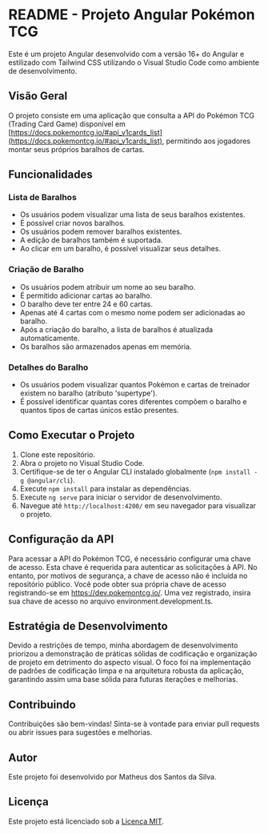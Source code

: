 # README - Projeto Angular Pokémon TCG

Este é um projeto Angular desenvolvido com a versão 16+ do Angular e estilizado com Tailwind CSS utilizando o Visual Studio Code como ambiente de desenvolvimento.

## Visão Geral

O projeto consiste em uma aplicação que consulta a API do Pokémon TCG (Trading Card Game) disponível em [https://docs.pokemontcg.io/#api_v1cards_list](https://docs.pokemontcg.io/#api_v1cards_list), permitindo aos jogadores montar seus próprios baralhos de cartas.

## Funcionalidades

### Lista de Baralhos

- Os usuários podem visualizar uma lista de seus baralhos existentes.
- É possível criar novos baralhos.
- Os usuários podem remover baralhos existentes.
- A edição de baralhos também é suportada.
- Ao clicar em um baralho, é possível visualizar seus detalhes.

### Criação de Baralho

- Os usuários podem atribuir um nome ao seu baralho.
- É permitido adicionar cartas ao baralho.
- O baralho deve ter entre 24 e 60 cartas.
- Apenas até 4 cartas com o mesmo nome podem ser adicionadas ao baralho.
- Após a criação do baralho, a lista de baralhos é atualizada automaticamente.
- Os baralhos são armazenados apenas em memória.

### Detalhes do Baralho

- Os usuários podem visualizar quantos Pokémon e cartas de treinador existem no baralho (atributo 'supertype').
- É possível identificar quantas cores diferentes compõem o baralho e quantos tipos de cartas únicos estão presentes.

## Como Executar o Projeto

1. Clone este repositório.
2. Abra o projeto no Visual Studio Code.
3. Certifique-se de ter o Angular CLI instalado globalmente (`npm install -g @angular/cli`).
4. Execute `npm install` para instalar as dependências.
5. Execute `ng serve` para iniciar o servidor de desenvolvimento.
6. Navegue até `http://localhost:4200/` em seu navegador para visualizar o projeto.

## Configuração da API
Para acessar a API do Pokémon TCG, é necessário configurar uma chave de acesso. Esta chave é requerida para autenticar as solicitações à API. No entanto, por motivos de segurança, a chave de acesso não é incluída no repositório público. Você pode obter sua própria chave de acesso registrando-se em https://dev.pokemontcg.io/. Uma vez registrado, insira sua chave de acesso no arquivo environment.development.ts.

## Estratégia de Desenvolvimento
Devido a restrições de tempo, minha abordagem de desenvolvimento priorizou a demonstração de práticas sólidas de codificação e organização de projeto em detrimento do aspecto visual. O foco foi na implementação de padrões de codificação limpa e na arquitetura robusta da aplicação, garantindo assim uma base sólida para futuras iterações e melhorias.

## Contribuindo

Contribuições são bem-vindas! Sinta-se à vontade para enviar pull requests ou abrir issues para sugestões e melhorias.

## Autor

Este projeto foi desenvolvido por Matheus dos Santos da Silva.

## Licença

Este projeto está licenciado sob a [Licença MIT](https://opensource.org/licenses/MIT).
